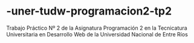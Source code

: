 # -uner-tudw-programacion2-tp2
Trabajo Práctico Nº 2 de la Asignatura Programación 2 en la Tecnicatura Universitaria en Desarrollo Web de la Universidad Nacional de Entre Ríos
